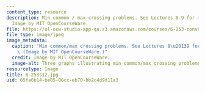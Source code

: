```yaml
---
content_type: resource
description: Min common / max crossing problems. See Lectures 8-9 for more information.
  Image by MIT OpenCourseWare.
file: https://ol-ocw-studio-app-qa.s3.amazonaws.com/courses/6-253-convex-analysis-and-optimization-spring-2012/65fa6b14be8506cceb70bb2c4d9d11a3_6-253s12.jpg
file_type: image/jpeg
image_metadata:
  caption: "Min common/max crossing problems. See Lectures 8\u20139 for more information.\
    \ (Image by MIT OpenCourseWare.)"
  credit: Image by MIT OpenCourseWare.
  image-alt: Three graphs illustrating min common/max crossing problems.
resourcetype: Image
title: 6-253s12.jpg
uid: 65fa6b14-be85-06cc-eb70-bb2c4d9d11a3
---
```

